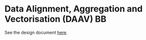 # Data Alignment, Aggregation and Vectorisation (DAAV) BB

See the design document [here](docs/design-document.md).
